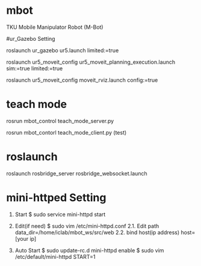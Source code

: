 # mbot
TKU Mobile Manipulator Robot (M-Bot)


#ur_Gazebo Setting

roslaunch ur_gazebo ur5.launch limited:=true

roslaunch ur5_moveit_config ur5_moveit_planning_execution.launch sim:=true limited:=true

roslaunch ur5_moveit_config moveit_rviz.launch config:=true

# teach mode
rosrun mbot_control teach_mode_server.py

rosrun mbot_contorl teach_mode_client.py  (test)

# roslaunch
roslaunch rosbridge_server rosbridge_websocket.launch




# mini-httped Setting
1. Start 
$ sudo service mini-httpd start

2. Edit(if need)
$ sudo vim /etc/mini-httpd.conf
2.1. Edit path
data_dir=/home/iclab/mbot_ws/src/web
2.2. bind host(ip address)
host=[your ip] 

3. Auto Start
$ sudo update-rc.d mini-httpd enable
$ sudo vim /etc/default/mini-httpd
START=1

